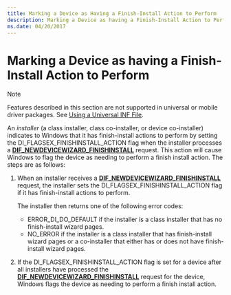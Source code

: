```yaml
---
title: Marking a Device as Having a Finish-Install Action to Perform
description: Marking a Device as having a Finish-Install Action to Perform
ms.date: 04/20/2017
---
```


# Marking a Device as having a Finish-Install Action to Perform

> [!NOTE]
> Features described in this section are not supported in universal or mobile driver packages. See [Using a Universal INF File](using-a-universal-inf-file.md).

An *installer* (a class installer, class co-installer, or device co-installer) indicates to Windows that it has finish-install actions to perform by setting the DI_FLAGSEX_FINISHINSTALL_ACTION flag when the installer processes a [**DIF_NEWDEVICEWIZARD_FINISHINSTALL**](./dif-newdevicewizard-finishinstall.md) request. This action will cause Windows to flag the device as needing to perform a finish install action. The steps are as follows:

1.  When an installer receives a [**DIF_NEWDEVICEWIZARD_FINISHINSTALL**](./dif-newdevicewizard-finishinstall.md) request, the installer sets the DI_FLAGSEX_FINISHINSTALL_ACTION flag if it has finish-install actions to perform.

    The installer then returns one of the following error codes:

    -   ERROR_DI_DO_DEFAULT if the installer is a class installer that has no finish-install wizard pages.
    -   NO_ERROR if the installer is a class installer that has finish-install wizard pages or a co-installer that either has or does not have finish-install wizard pages.

2.  If the DI_FLAGSEX_FINISHINSTALL_ACTION flag is set for a device after all installers have processed the [**DIF_NEWDEVICEWIZARD_FINISHINSTALL**](./dif-newdevicewizard-finishinstall.md) request for the device, Windows flags the device as needing to perform a finish install action.

 

